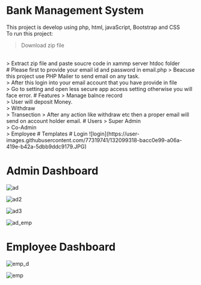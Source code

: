 # Bank Management System
This project is develop using php, html, javaScript, Bootstrap and CSS
<br>
To run this project:
<br>
> Download zip file
<br>
> Extract zip file and paste soucre code in xammp server htdoc folder
<br>
# Please first to provide your email id and password in email.php
> Beacuse this project use PHP Mailer to send email on any task.
<br>
> After this login into your email account that you have provide in file
<br>
> Go to setting and open less secure app access setting otherwise you will face error.
# Features
> Manage balnce record
<br>
> User will deposit Money.
<br>
> Withdraw
<br>
> Transection
> After any action like withdraw etc then a proper email will send on account holder email.
# Users
> Super Admin
<br>
> Co-Admin
<br>
> Employee
# Templates
# Login
![login](https://user-images.githubusercontent.com/77319741/132099318-bacc0e99-a06a-419e-b42a-5dbb9ddc9179.JPG)

# Admin Dashboard
![ad](https://user-images.githubusercontent.com/77319741/132099322-37f7c128-83c7-4593-8f66-59bcac41dacb.JPG)

![ad2](https://user-images.githubusercontent.com/77319741/132099331-cf861cf4-be93-4d38-a49b-4a82f1c7ffb0.JPG)

![ad3](https://user-images.githubusercontent.com/77319741/132099335-d428fef6-3489-4ee1-8775-88f97df4d99a.JPG)

![ad_emp](https://user-images.githubusercontent.com/77319741/132099337-daad5e49-b64e-4d3c-9e9c-9e57db7d1625.JPG)

# Employee Dashboard
![emp_d](https://user-images.githubusercontent.com/77319741/132099412-9ad9f432-d2ae-440a-9207-32fce6a7314f.JPG)

![emp](https://user-images.githubusercontent.com/77319741/132099339-e2c568f3-beb0-4c92-854b-8f1435f2df9d.JPG)
